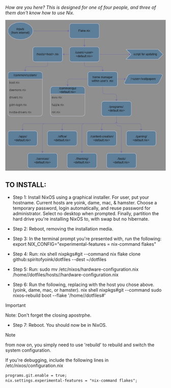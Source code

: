 *How are you here? This is designed for one of four people, and three of them don't know how to use Nix.*


![Image](nixos-configuration-map.jpg?raw=true)

## TO INSTALL:

* Step 1: Install NixOS using a graphical installer. For user, put your hostname. Current hosts are yoink, dame, mac, & hamster.
        Choose a temporary password, login automatically, and reuse password for administrator. Select no desktop when prompted.
        Finally, partition the hard drive you're installing NixOS to, with swap but no hibernate.


* Step 2: Reboot, removing the installation media.


* Step 3: In the terminal prompt you're presented with, run the following:
    export NIX_CONFIG="experimental-features = nix-command flakes"


* Step 4: Run:
    nix shell nixpkgs#git --command nix flake clone github:spiritofyoink/dotfiles --dest ~/dotfiles


* Step 5: Run:
    sudo mv /etc/nixos/hardware-configuration.nix /home/<host>/dotfiles/hosts/<host>/hardware-configuration.nix


* Step 6: Run the following, replacing <host> with the host you chose above. (yoink, dame, mac, or hamster).
    nix shell nixpkgs#git --command sudo nixos-rebuild boot --flake '/home/<host>/dotfiles#<host>'

> [!IMPORTANT]
> Note: Don't forget the closing apostrphe.


* Step 7: Reboot. You should now be in NixOS.


> [!NOTE]
> from now on, you simply need to use 'rebuild' to rebuild and switch the system configuration.


If you're debugging, include the following lines in /etc/nixos/configuration.nix

    programs.git.enable = true;
    nix.settings.experimental-features = "nix-command flakes";
